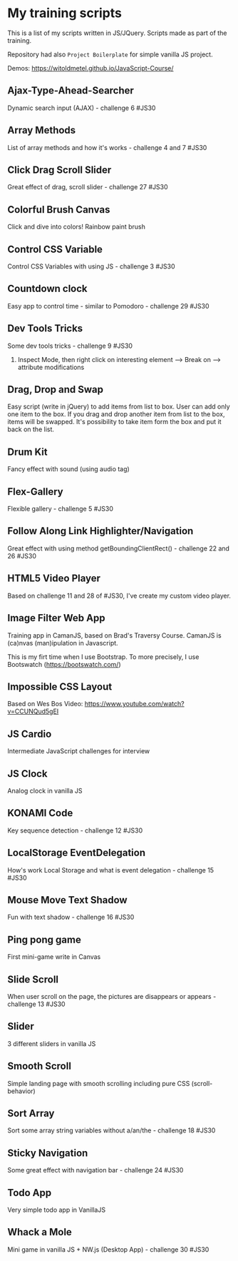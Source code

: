 # My training scripts

This is a list of my scripts written in JS/JQuery. Scripts made as part of the training.

Repository had also `Project Boilerplate` for simple vanilla JS project.

Demos: https://witoldmetel.github.io/JavaScript-Course/

## Ajax-Type-Ahead-Searcher

Dynamic search input (AJAX) - challenge 6 #JS30

## Array Methods

List of array methods and how it's works - challenge 4 and 7 #JS30

## Click Drag Scroll Slider

Great effect of drag, scroll slider - challenge 27 #JS30

## Colorful Brush Canvas

Click and dive into colors! Rainbow paint brush

## Control CSS Variable

Control CSS Variables with using JS - challenge 3 #JS30

## Countdown clock

Easy app to control time - similar to Pomodoro - challenge 29 #JS30

## Dev Tools Tricks

Some dev tools tricks - challenge 9 #JS30

1. Inspect Mode, then right click on interesting element --> Break on --> attribute modifications

## Drag, Drop and Swap

Easy script (write in jQuery) to add items from list to box. User can add only one item to the box. If you drag and drop another item from list to the box, items will be swapped. It's possibility to take item form the box and put it back on the list.

## Drum Kit

Fancy effect with sound (using audio tag)

## Flex-Gallery

Flexible gallery - challenge 5 #JS30

## Follow Along Link Highlighter/Navigation

Great effect with using method getBoundingClientRect() - challenge 22 and 26 #JS30

## HTML5 Video Player

Based on challenge 11 and 28 of #JS30, I've create my custom video player.

## Image Filter Web App

Training app in CamanJS, based on Brad's Traversy Course. CamanJS is (ca)nvas (man)ipulation in Javascript.

This is my firt time when I use Bootstrap. To more precisely, I use Bootswatch (https://bootswatch.com/)

## Impossible CSS Layout

Based on Wes Bos Video:
https://www.youtube.com/watch?v=CCUNQud5gEI

## JS Cardio

Intermediate JavaScript challenges for interview

## JS Clock

Analog clock in vanilla JS

## KONAMI Code

Key sequence detection - challenge 12 #JS30

## LocalStorage EventDelegation

How's work Local Storage and what is event delegation - challenge 15 #JS30

## Mouse Move Text Shadow

Fun with text shadow - challenge 16 #JS30

## Ping pong game

First mini-game write in Canvas

## Slide Scroll

When user scroll on the page, the pictures are disappears or appears - challenge 13 #JS30

## Slider

3 different sliders in vanilla JS

## Smooth Scroll

Simple landing page with smooth scrolling including pure CSS (scroll-behavior)

## Sort Array

Sort some array string variables without a/an/the - challenge 18 #JS30

## Sticky Navigation

Some great effect with navigation bar - challenge 24 #JS30

## Todo App

Very simple todo app in VanillaJS

## Whack a Mole

Mini game in vanilla JS + NW.js (Desktop App) - challenge 30 #JS30

